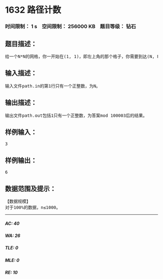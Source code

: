# 1632 路径计数   
### 时间限制： 1 s&nbsp;&nbsp;&nbsp;&nbsp;空间限制： 256000 KB&nbsp;&nbsp;&nbsp;&nbsp;题目等级： 钻石  
## 题目描述：  

<pre>
给一个N*N的网格，你一开始在(1, 1)，即左上角的那个格子，你需要到达(N, N)，即右下角。你每次只能向下或向右移动，问有多少种方案。你只需要输出答案mod 100003后的结果即可。
</pre>
  
  
## 输入描述：  

<pre>
输入文件path.in的第1行只有一个正整数，为N。
</pre>
  
  
## 输出描述：  

<pre>
输出文件path.out包括1只有一个正整数，为答案mod 100003后的结果。
</pre>
  
  
## 样例输入：  

<pre>
3
</pre>
  
  
## 样例输出：  

<pre>
6
</pre>
  
  
## 数据范围及提示：  

<pre>
【数据规模】
对于100%的数据，n≤1000。
</pre>
  
  
***  

##### AC: 40  
##### WA: 26  
##### TLE: 0  
##### MLE: 0  
##### RE: 10  

